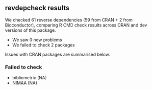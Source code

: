 ## revdepcheck results

We checked 61 reverse dependencies (59 from CRAN + 2 from Bioconductor), comparing R CMD check results across CRAN and dev versions of this package.

 * We saw 0 new problems
 * We failed to check 2 packages

Issues with CRAN packages are summarised below.

### Failed to check

* bibliometrix (NA)
* NIMAA        (NA)
